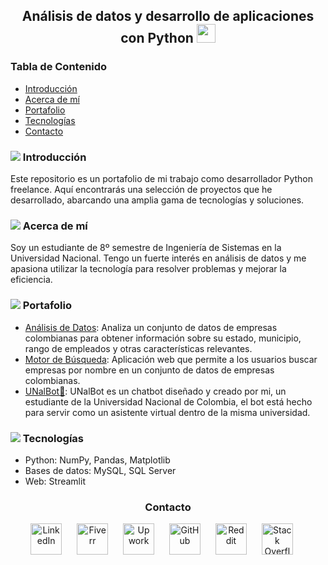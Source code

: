 <h2 align="center">Análisis de datos y desarrollo de aplicaciones con Python <img src="https://img.icons8.com/?size=48&id=13441&format=png" width="30"></h2>

<h3>Tabla de Contenido</h3>
<ul>
  <li><a href="#introducción">Introducción </a></li>
  <li><a href="#acerca-de-mí">Acerca de mí </a></li>
  <li><a href="#portafolio">Portafolio </a></li>
  <li><a href="#tecnologías">Tecnologías </a></li>
  <li><a href="#contacto">Contacto</a></li>
</ul>

<h3 id="introducción"><img src="https://img.icons8.com/small/16/000000/book.png"> Introducción</h3>
<p>Este repositorio es un portafolio de mi trabajo como desarrollador Python freelance. Aquí encontrarás una selección de proyectos que he desarrollado, abarcando una amplia gama de tecnologías y soluciones.</p>

<h3 id="acerca-de-mí"><img src="https://img.icons8.com/small/16/000000/user.png"> Acerca de mí</h3>
<p>Soy un estudiante de 8º semestre de Ingeniería de Sistemas en la Universidad Nacional. Tengo un fuerte interés en análisis de datos y me apasiona utilizar la tecnología para resolver problemas y mejorar la eficiencia.</p>

<h3 id="portafolio"><img src="https://img.icons8.com/small/16/000000/portfolio.png"> Portafolio</h3>
<ul>
  <li><a href="https://data543njfdkmc8qsqcggrjk3.streamlit.app/">Análisis de Datos</a>: Analiza un conjunto de datos de empresas colombianas para obtener información sobre su estado, municipio, rango de empleados y otras características relevantes.</li>
  <li><a href="https://motorbusqueda-b7vqjan3gqwfogzshn8dr.streamlit.app/">Motor de Búsqueda</a>: Aplicación web que permite a los usuarios buscar empresas por nombre en un conjunto de datos de empresas colombianas.
  <li><a href="https://chatbot-un-e3y6wrkckde9tqvuknapp3u.streamlit.app/">UNalBot🤖</a>: UNalBot es un chatbot diseñado y creado por mi, un estudiante de la Universidad Nacional de Colombia, el bot está hecho para servir como un asistente virtual dentro de la misma universidad.
</ul>

<h3 id="tecnologías"><img src="https://img.icons8.com/small/16/000000/computer.png"> Tecnologías</h3>
<ul>
  <li>Python: NumPy, Pandas, Matplotlib</li>
  <li>Bases de datos: MySQL, SQL Server</li>
  <li>Web: Streamlit</li>
</ul>

<h3 id="contacto" align="center">Contacto</h3>
<p align="center">
  <a href="https://www.linkedin.com/in/jorge-prieto-b36ab2250/"><img src="https://pngimg.com/uploads/linkedIn/linkedIn_PNG37.png" alt="LinkedIn" width="50" style="margin-right: 20px;"></a>
  <a href="https://www.fiverr.com/andres__jimenez?public_mode=true"><img src="https://freelogopng.com/images/all_img/1656738600fiverr-app-logo.png" alt="Fiverr" width="50" style="margin-right: 20px;"></a>
  <a href="https://www.upwork.com/freelancers/~0142bd1ae6229261b5"><img src="https://w7.pngwing.com/pngs/80/704/png-transparent-upwork-hd-logo-thumbnail.png" alt="Upwork" width="50" style="margin-right: 20px;"></a>
  <a href="https://github.com/Jorge-Andres-Prieto"><img src="https://cdn2.iconfinder.com/data/icons/font-awesome/1792/github-512.png" alt="GitHub" width="50" style="margin-right: 20px;"></a>
  <a href="https://www.reddit.com/user/Flestar/?utm_source=share&utm_medium=web3x&utm_name=web3xcss&utm_term=1&utm_content=share_button"><img src="https://logodownload.org/wp-content/uploads/2018/02/reddit-logo-16.png" alt="Reddit" width="50" style="margin-right: 20px;"></a>
  <a href="https://stackoverflow.com/users/24101727/jorge-prieto"><img src="https://www.logo.wine/a/logo/Stack_Overflow/Stack_Overflow-Icon-Logo.wine.svg" alt="Stack Overflow" width="50" style="margin-right: 20px;"></a>
</p>
